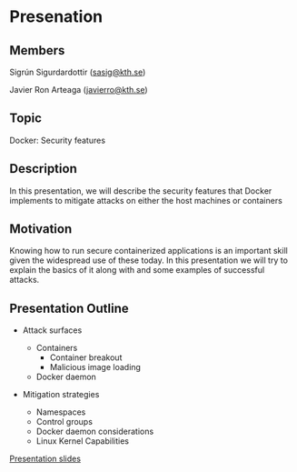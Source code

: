 # Presenation

## Members

Sigrún Sigurdardottir (sasig@kth.se)

Javier Ron Arteaga (javierro@kth.se)

## Topic

Docker: Security features

## Description

In this presentation, we will describe the security features that Docker implements to mitigate attacks on either the host machines or containers

## Motivation

Knowing how to run secure containerized applications is an important skill given the widespread use of these today. In this presentation we will try to explain the basics of it along with and some examples of successful attacks.

## Presentation Outline 

- Attack surfaces
  - Containers
    - Container breakout
    - Malicious image loading 
  - Docker daemon


- Mitigation strategies
  - Namespaces
  - Control groups
  - Docker daemon considerations
  - Linux Kernel Capabilities
  
 [Presentation slides](https://docs.google.com/presentation/d/1plDDTCMq9wmimC12v2gSHGMCJfwp6BIHKnqI-ox6VcM/edit?usp=sharing)
